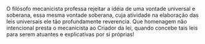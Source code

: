 ﻿O filósofo mecanicista professa rejeitar a idéia de uma vontade universal e soberana, essa mesma vontade soberana, cuja atividade na elaboração das leis universais ele tão profundamente reverencia. Que homenagem não intencional presta o mecanicista ao Criador da lei, quando concebe tais leis para serem atuantes e explicativas por si próprias!